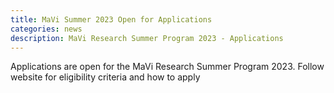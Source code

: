 ```yaml
---
title: MaVi Summer 2023 Open for Applications
categories: news
description: MaVi Research Summer Program 2023 - Applications
---
```

Applications are open for the MaVi Research Summer Program 2023. Follow website for eligibility criteria and how to apply